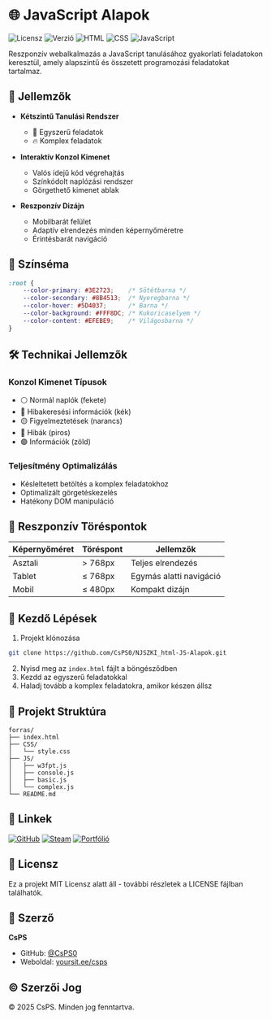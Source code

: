 # 🌐 JavaScript Alapok
![Licensz](https://img.shields.io/badge/licensz-MIT-green)
![Verzió](https://img.shields.io/badge/verzió-1.0.0-blue)
![HTML](https://img.shields.io/badge/HTML5-E34F26?style=flat&logo=html5&logoColor=white)
![CSS](https://img.shields.io/badge/CSS3-1572B6?style=flat&logo=css3&logoColor=white)
![JavaScript](https://img.shields.io/badge/JavaScript-F7DF1E?style=flat&logo=javascript&logoColor=black)

Reszponzív webalkalmazás a JavaScript tanulásához gyakorlati feladatokon keresztül, amely alapszintű és összetett programozási feladatokat tartalmaz.

## 🎯 Jellemzők

- **Kétszintű Tanulási Rendszer**
  - 🔰 Egyszerű feladatok
  - 🔥 Komplex feladatok

- **Interaktív Konzol Kimenet**
  - Valós idejű kód végrehajtás
  - Színkódolt naplózási rendszer
  - Görgethető kimenet ablak

- **Reszponzív Dizájn**
  - Mobilbarát felület
  - Adaptív elrendezés minden képernyőméretre
  - Érintésbarát navigáció

## 🎨 Színséma

```css
:root {
    --color-primary: #3E2723;    /* Sötétbarna */
    --color-secondary: #8B4513;  /* Nyeregbarna */
    --color-hover: #5D4037;      /* Barna */
    --color-background: #FFF8DC; /* Kukoricaselyem */
    --color-content: #EFEBE9;    /* Világosbarna */
}
```

## 🛠️ Technikai Jellemzők

### Konzol Kimenet Típusok
- ⚪ Normál naplók (fekete)
- 🔵 Hibakeresési információk (kék)
- 🟡 Figyelmeztetések (narancs)
- 🔴 Hibák (piros)
- 🟢 Információk (zöld)

### Teljesítmény Optimalizálás
- Késleltetett betöltés a komplex feladatokhoz
- Optimalizált görgetéskezelés
- Hatékony DOM manipuláció

## 📱 Reszponzív Töréspontok

| Képernyőméret | Töréspont | Jellemzők |
|---------------|-----------|------------|
| Asztali       | > 768px   | Teljes elrendezés |
| Tablet        | ≤ 768px   | Egymás alatti navigáció |
| Mobil         | ≤ 480px   | Kompakt dizájn |

## 🚀 Kezdő Lépések

1. Projekt klónozása
```bash
git clone https://github.com/CsPS0/NJSZKI_html-JS-Alapok.git
```

2. Nyisd meg az `index.html` fájlt a böngésződben
3. Kezdd az egyszerű feladatokkal
4. Haladj tovább a komplex feladatokra, amikor készen állsz

## 📂 Projekt Struktúra

```
forras/
├── index.html
├── CSS/
│   └── style.css
├── JS/
│   ├── w3fpt.js
│   ├── console.js
│   ├── basic.js
│   └── complex.js
└── README.md
```

## 🔗 Linkek

[![GitHub](https://img.shields.io/badge/GitHub-100000?style=for-the-badge&logo=github&logoColor=white)](https://github.com/CsPS0)
[![Steam](https://img.shields.io/badge/Steam-000000?style=for-the-badge&logo=steam&logoColor=white)](https://steamcommunity.com/id/chonya/)
[![Portfólió](https://img.shields.io/badge/Portfólió-FF5722?style=for-the-badge&logo=google-chrome&logoColor=white)](https://yoursit.ee/csps)

## 📜 Licensz

Ez a projekt MIT Licensz alatt áll - további részletek a LICENSE fájlban találhatók.

## 👤 Szerző

**CsPS**
- GitHub: [@CsPS0](https://github.com/CsPS0)
- Weboldal: [yoursit.ee/csps](https://yoursit.ee/csps)

## ©️ Szerzői Jog

© 2025 CsPS. Minden jog fenntartva.